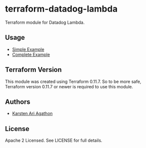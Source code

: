 terraform-datadog-lambda
=================

Terraform module for Datadog Lambda.



Usage
-----
* [Simple Example](https://github.com/traveloka/terraform-datadog-lambda/tree/master/examples/simple)
* [Complete Example](https://github.com/traveloka/terraform-datadog-lambda/tree/master/examples/complete)

Terraform Version
-----------------

This module was created using Terraform 0.11.7. 
So to be more safe, Terraform version 0.11.7 or newer is required to use this module.

Authors
-------

* [Karsten Ari Agathon](https://github.com/karstenaa)

License
-------

Apache 2 Licensed. See LICENSE for full details.
